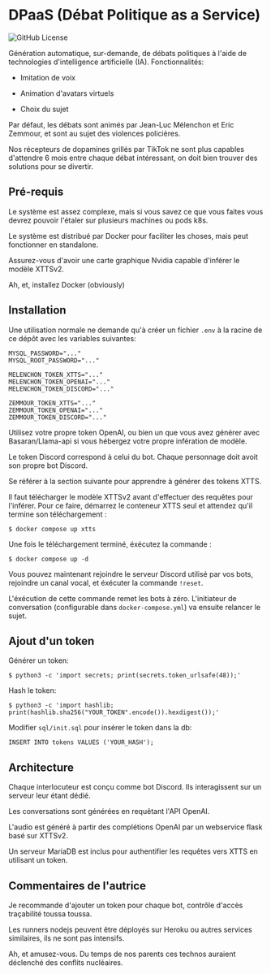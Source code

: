 # DPaaS (Débat Politique as a Service)

![GitHub License](https://img.shields.io/github/license/Chelsea486MHz/debat-politique-ia)

Génération automatique, sur-demande, de débats politiques à l'aide de technologies d'intelligence artificielle (IA). Fonctionnalités:

- Imitation de voix

- Animation d'avatars virtuels

- Choix du sujet

Par défaut, les débats sont animés par Jean-Luc Mélenchon et Eric Zemmour, et sont au sujet des violences policières.

Nos récepteurs de dopamines grillés par TikTok ne sont plus capables d'attendre 6 mois entre chaque débat intéressant, on doit bien trouver des solutions pour se divertir.

## Pré-requis

Le système est assez complexe, mais si vous savez ce que vous faites vous devrez pouvoir l'étaler sur plusieurs machines ou pods k8s.

Le système est distribué par Docker pour faciliter les choses, mais peut fonctionner en standalone.

Assurez-vous d'avoir une carte graphique Nvidia capable d'inférer le modèle XTTSv2.

Ah, et, installez Docker (obviously)

## Installation

Une utilisation normale ne demande qu'à créer un fichier `.env` à la racine de ce dépôt avec les variables suivantes:

```
MYSQL_PASSWORD="..."
MYSQL_ROOT_PASSWORD="..."

MELENCHON_TOKEN_XTTS="..."
MELENCHON_TOKEN_OPENAI="..."
MELENCHON_TOKEN_DISCORD="..."

ZEMMOUR_TOKEN_XTTS="..."
ZEMMOUR_TOKEN_OPENAI="..."
ZEMMOUR_TOKEN_DISCORD="..."
```

Utilisez votre propre token OpenAI, ou bien un que vous avez générer avec Basaran/Llama-api si vous hébergez votre propre infération de modèle.

Le token Discord correspond à celui du bot. Chaque personnage doit avoit son propre bot Discord.

Se référer à la section suivante pour apprendre à générer des tokens XTTS.

Il faut télécharger le modèle XTTSv2 avant d'effectuer des requêtes pour l'inférer. Pour ce faire, démarrez le conteneur XTTS seul et attendez qu'il termine son téléchargement :

`$ docker compose up xtts`

Une fois le téléchargement terminé, éxécutez la commande :

`$ docker compose up -d`

Vous pouvez maintenant rejoindre le serveur Discord utilisé par vos bots, rejoindre un canal vocal, et éxécuter la commande `!reset`.

L'éxécution de cette commande remet les bots à zéro. L'initiateur de conversation (configurable dans `docker-compose.yml`) va ensuite relancer le sujet.

## Ajout d'un token

Générer un token:

`$ python3 -c 'import secrets; print(secrets.token_urlsafe(48));'`

Hash le token:

`$ python3 -c 'import hashlib; print(hashlib.sha256("YOUR_TOKEN".encode()).hexdigest());'`

Modifier `sql/init.sql` pour insérer le token dans la db:

`INSERT INTO tokens VALUES ('YOUR_HASH');`

## Architecture

Chaque interlocuteur est conçu comme bot Discord. Ils interagissent sur un serveur leur étant dédié.

Les conversations sont générées en requêtant l'API OpenAI.

L'audio est généré à partir des complétions OpenAI par un webservice flask basé sur XTTSv2.

Un serveur MariaDB est inclus pour authentifier les requêtes vers XTTS en utilisant un token.

## Commentaires de l'autrice

Je recommande d'ajouter un token pour chaque bot, contrôle d'accès traçabilité toussa toussa.

Les runners nodejs peuvent être déployés sur Heroku ou autres services similaires, ils ne sont pas intensifs.

Ah, et amusez-vous. Du temps de nos parents ces technos auraient déclenché des conflits nucléaires.
